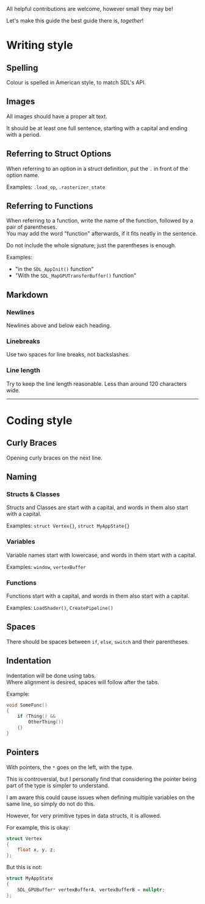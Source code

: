 All helpful contributions are welcome, however small they may be!

Let's make this guide the best guide there is, _together_!

# Writing style

## Spelling

Colour is spelled in American style, to match SDL's API.

## Images

All images should have a proper alt text.

It should be at least one full sentence, starting with a capital and ending with a period.

## Referring to Struct Options

When referring to an option in a struct definition,
put the `.` in front of the option name.

Examples: `.load_op`, `.rasterizer_state`

## Referring to Functions

When referring to a function, write the name of the function, followed by a pair of parentheses.  
You may add the word "function" afterwards, if it fits neatly in the sentence.

Do not include the whole signature; just the parentheses is enough.

Examples:

- "in the `SDL_AppInit()` function"
- "With the `SDL_MapGPUTransferBuffer()` function"

## Markdown

### Newlines

Newlines above and below each heading.

### Linebreaks

Use two spaces for line breaks, not backslashes.

### Line length

Try to keep the line length reasonable.
Less than around 120 characters wide.

---

# Coding style

## Curly Braces

Opening curly braces on the next line.

## Naming

### Structs & Classes

Structs and Classes are start with a capital,
and words in them also start with a capital.

Examples: `struct Vertex{}`, `struct MyAppState{}`

### Variables

Variable names start with lowercase,
and words in them start with a capital.

Examples: `window`, `vertexBuffer`

### Functions

Functions start with a capital,
and words in them also start with a capital.

Examples: `LoadShader()`, `CreatePipeline()`

## Spaces

There should be spaces between `if`, `else`, `switch` and their parentheses.

## Indentation

Indentation will be done using tabs.  
Where alignment is desired, spaces will follow after the tabs.

Example:

```c++
void SomeFunc()
{
	if (Thing() &&
	    OtherThing())
	{}
}
```

## Pointers

With pointers, the `*` goes on the left, with the type.

This is controversial, but I personally find that
considering the pointer being part of the type is simpler to understand.

I am aware this could cause issues when defining multiple variables on the same line,
so simply do not do this.

However, for very primitive types in data structs, it is allowed.

For example, this is okay:

```c++
struct Vertex
{
	float x, y, z;
};
```

But this is not:

```c++
struct MyAppState
{
	SDL_GPUBuffer* vertexBufferA, vertexBufferB = nullptr;
};
```
